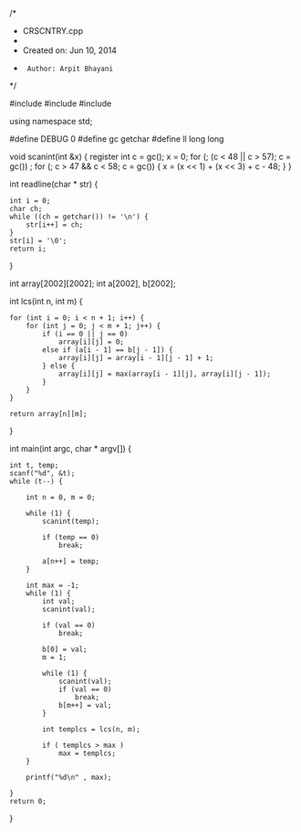 /*
 * CRSCNTRY.cpp
 *
 *  Created on: Jun 10, 2014
 *      Author: Arpit Bhayani
 */

#include <cstdio>
#include <cstdlib>
#include <iostream>

using namespace std;

#define DEBUG 0
#define gc getchar
#define ll long long

void scanint(int &x) {
	register int c = gc();
	x = 0;
	for (; (c < 48 || c > 57); c = gc())
		;
	for (; c > 47 && c < 58; c = gc()) {
		x = (x << 1) + (x << 3) + c - 48;
	}
}

int readline(char * str) {

	int i = 0;
	char ch;
	while ((ch = getchar()) != '\n') {
		str[i++] = ch;
	}
	str[i] = '\0';
	return i;
}

int array[2002][2002];
int a[2002], b[2002];

int lcs(int n, int m) {

	for (int i = 0; i < n + 1; i++) {
		for (int j = 0; j < m + 1; j++) {
			if (i == 0 || j == 0)
				array[i][j] = 0;
			else if (a[i - 1] == b[j - 1]) {
				array[i][j] = array[i - 1][j - 1] + 1;
			} else {
				array[i][j] = max(array[i - 1][j], array[i][j - 1]);
			}
		}
	}

	return array[n][m];
}

int main(int argc, char * argv[]) {

	int t, temp;
	scanf("%d", &t);
	while (t--) {

		int n = 0, m = 0;

		while (1) {
			scanint(temp);

			if (temp == 0)
				break;

			a[n++] = temp;
		}

		int max = -1;
		while (1) {
			int val;
			scanint(val);

			if (val == 0)
				break;

			b[0] = val;
			m = 1;

			while (1) {
				scanint(val);
				if (val == 0)
					break;
				b[m++] = val;
			}

			int templcs = lcs(n, m);

			if ( templcs > max )
				max = templcs;
		}

		printf("%d\n" , max);

	}
	return 0;
}
